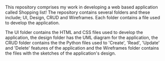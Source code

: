 This repository comprises my work in developing a web based application called Shopping list! The repository contains several folders and these include; UI, Design, CRUD and Wireframes. Each folder contains a file used to develop the application. 

The UI folder contains the HTML and CSS files used to develop the application, the design folder has the UML diagram for the application, the CRUD folder contains the the Python files used to 'Create', 'Read', 'Update' and 'Delete' features of the application and the Wireframes folder contains the files with the sketches of the application's design.

